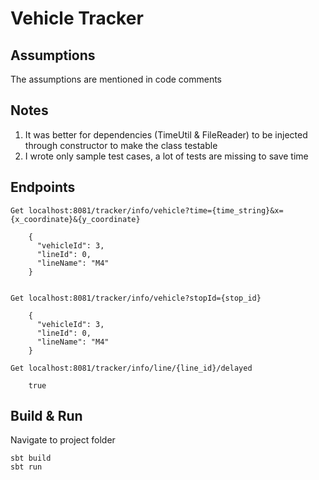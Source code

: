 # Vehicle Tracker

## Assumptions

The assumptions are mentioned in code comments

## Notes

1. It was better for dependencies (TimeUtil & FileReader) to be injected through constructor to make the class testable
2. I wrote only sample test cases, a lot of tests are missing to save time

## Endpoints

    Get localhost:8081/tracker/info/vehicle?time={time_string}&x={x_coordinate}&{y_coordinate}

        {
          "vehicleId": 3,
          "lineId": 0,
          "lineName": "M4"
        }


    Get localhost:8081/tracker/info/vehicle?stopId={stop_id}
 
        {
          "vehicleId": 3,
          "lineId": 0,
          "lineName": "M4"
        }

    Get localhost:8081/tracker/info/line/{line_id}/delayed
 
        true
        
## Build & Run

Navigate to project folder 

    sbt build
    sbt run

